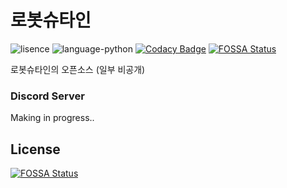 # 로봇슈타인
![lisence](https://img.shields.io/github/license/jaewoolee82/robotsutain)
![language-python](https://img.shields.io/github/languages/top/jaewoolee82/robotsutain)
[![Codacy Badge](https://app.codacy.com/project/badge/Grade/ef69ffc10707482e802a9a6feb90ec02)](https://www.codacy.com/gh/jaewoolee82/robotsutain/dashboard?utm_source=github.com&amp;utm_medium=referral&amp;utm_content=jaewoolee82/robotsutain&amp;utm_campaign=Badge_Grade)
[![FOSSA Status](https://app.fossa.com/api/projects/git%2Bgithub.com%2Fjaewoolee82%2Frobotsutain.svg?type=shield)](https://app.fossa.com/projects/git%2Bgithub.com%2Fjaewoolee82%2Frobotsutain?ref=badge_shield)

로봇슈타인의 오픈소스 (일부 비공개)

### Discord Server
Making in progress..


## License
[![FOSSA Status](https://app.fossa.com/api/projects/git%2Bgithub.com%2Fjaewoolee82%2Frobotsutain.svg?type=large)](https://app.fossa.com/projects/git%2Bgithub.com%2Fjaewoolee82%2Frobotsutain?ref=badge_large)
